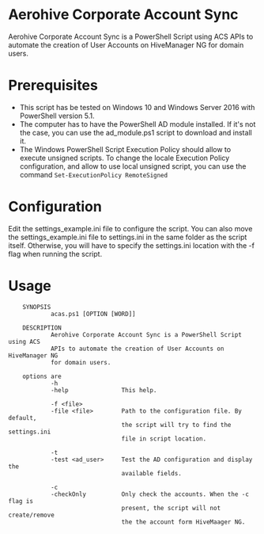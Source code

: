 # Aerohive Corporate Account Sync
Aerohive Corporate Account Sync is a PowerShell Script using ACS APIs to automate the creation of User Accounts on HiveManager NG for domain users.

# Prerequisites
* This script has be tested on Windows 10 and Windows Server 2016 with PowerShell version 5.1.
* The computer has to have the PowerShell AD module installed. If it's not the case, you can use the ad_module.ps1 script to download and install it.
* The Windows PowerShell Script Execution Policy should allow to execute unsigned scripts. To change the locale Execution Policy configuration, and allow to use local unsigned script, you can use the command `Set-ExecutionPolicy RemoteSigned`

# Configuration 
Edit the settings_example.ini file to configure the script. 
You can also move the settings_example.ini file to settings.ini in the same folder as the script itself. Otherwise, you will have to specify the settings.ini location with the -f flag when running the script.

# Usage
        SYNOPSIS
                acas.ps1 [OPTION [WORD]]

        DESCRIPTION
                Aerohive Corporate Account Sync is a PowerShell Script using ACS 
                APIs to automate the creation of User Accounts on HiveManager NG
                for domain users.

        options are
                -h
                -help               This help.

                -f <file>
                -file <file>        Path to the configuration file. By default, 
                                    the script will try to find the settings.ini 
                                    file in script location.

                -t 
                -test <ad_user>     Test the AD configuration and display the 
                                    available fields.

                -c
                -checkOnly          Only check the accounts. When the -c flag is 
                                    present, the script will not create/remove
                                    the the account form HiveMaager NG.
            
